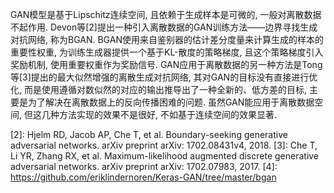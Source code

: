 

<!--
 * @version:
 * @Author:  StevenJokess https://github.com/StevenJokess
 * @Date: 2020-11-08 16:06:39
 * @LastEditors:  StevenJokess https://github.com/StevenJokess
 * @LastEditTime: 2020-12-24 21:36:14
 * @Description:
 * @TODO::
 * @Reference:
-->
GAN模型是基于Lipschitz连续空间, 且依赖于生成样本是可微的, 一般对离散数据不起作用. Devon等[2]提出一种引入离散数据的GAN训练方法——边界寻找生成对抗网络, 称为BGAN. BGAN使用来自鉴别器的估计差分度量来计算生成的样本的重要性权重, 为训练生成器提供一个基于KL-散度的策略梯度, 且这个策略梯度引入奖励机制, 使用重要权重作为奖励信号. GAN应用于离散数据的另一种方法是Tong等[3]提出的最大似然增强的离散生成对抗网络, 其对GAN的目标没有直接进行优化, 而是使用遵循对数似然的对应的输出推导出了一种全新的、低方差的目标, 主要是为了解决在离散数据上的反向传播困难的问题. 虽然GAN能应用于离散数据空间, 但这几种方法实现的效果不是很好, 不如基于连续空间的效果显著.

[1]: http://www.c-s-a.org.cn/html/2019/11/7156.html#outline_anchor_12
[2]: Hjelm RD, Jacob AP, Che T, et al. Boundary-seeking generative adversarial networks. arXiv preprint arXiv: 1702.08431v4, 2018.
[3]: Che T, Li YR, Zhang RX, et al. Maximum-likelihood augmented discrete generative adversarial networks. arXiv preprint arXiv: 1702.07983, 2017.
[4]: https://github.com/eriklindernoren/Keras-GAN/tree/master/bgan
